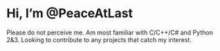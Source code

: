 # Hi, I’m @PeaceAtLast #
Please do not perceive me. Am most familiar with C/C++/C# and Python 2&3. Looking to contribute to any projects that catch my interest.

<!---
PeaceAtLast/PeaceAtLast is a ✨ special ✨ repository because its `README.md` (this file) appears on your GitHub profile.
You can click the Preview link to take a look at your changes.
--->
